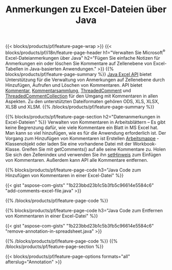 ﻿---
title: Anmerkungen zu Excel-Dateien über Java
url: /de/java/annotation/
description: Hinzufügen oder Entfernen von Datenanmerkungen von Excel- und OpenOffice-Tabellen mit der Java-Bibliothek.
---
{{< blocks/products/pf/feature-page-wrap >}}
{{< blocks/products/pf/i18n/feature-page-header h1="Verwalten Sie Microsoft<sup>&reg;</sup> Excel-Dateianmerkungen über Java" h2="Fügen Sie einfache Notizen für Anmerkungen ein oder löschen Sie Kommentare auf Zellenebene von Excel-Tabellen in Java-basierten Anwendungen." >}}
{{% blocks/products/pf/feature-page-summary %}}
[Java Excel API](/cells/java/) bietet Unterstützung für die Verwaltung von Anmerkungen auf Zellenebene durch Hinzufügen, Aufrufen und Löschen von Kommentaren. API bietet [Kommentar](https://apireference.aspose.com/cells/java/com.aspose.cells/Comment), [Kommentarsammlung](https://apireference.aspose.com/cells/java/com.aspose.cells/CommentCollection), [ThreadedComment](https://apireference.aspose.com/cells/java/com.aspose.cells/ThreadedComment) und [ThreadedCommentCollection](https://apireference.aspose.com/cells/java/com.aspose.cells/ThreadedCommentCollection) für den Umgang mit Kommentaren in allen Aspekten.
Zu den unterstützten Dateiformaten gehören ODS, XLS, XLSX, XLSB und XLSM.
{{% /blocks/products/pf/feature-page-summary %}}

{{% blocks/products/pf/feature-page-section h2="Datenanmerkungen in Excel-Dateien" %}}
Verwalten von Kommentaren in Arbeitsblättern – Es gibt keine Begrenzung dafür, wie viele Kommentare ein Blatt in MS Excel hat. Man kann so viel hinzufügen, wie es für die Anwendung erforderlich ist. Der Vorgang zum Hinzufügen von Kommentaren ist Erstellen [Arbeitsmappe](https://apireference.aspose.com/cells/java/com.aspose.cells/Workbook) -Klassenobjekt oder laden Sie eine vorhandene Datei mit der Workbook-Klasse. Greifen Sie mit getComments() auf alle seine Kommentare zu. Holen Sie sich den Zellenindex und verwenden Sie ihn [setHinweis](https://apireference.aspose.com/cells/java/com.aspose.cells/comment#Note) zum Einfügen von Kommentaren. Außerdem kann API alle Kommentare entfernen. 

{{% blocks/products/pf/feature-page-code h3="Java Code zum Hinzufügen von Kommentaren in einer Excel-Datei" %}}

{{< gist "aspose-com-gists" "1b223bbd23b1c5b3fb5c96614e5584c6" "add-comments-excel-file.java" >}}

{{% /blocks/products/pf/feature-page-code %}}

{{% blocks/products/pf/feature-page-code h3="Java Code zum Entfernen von Kommentaren in einer Excel-Datei" %}}

{{< gist "aspose-com-gists" "1b223bbd23b1c5b3fb5c96614e5584c6" "remove-annotation-in-spreadsheet.java" >}}

{{% /blocks/products/pf/feature-page-code %}}
{{% /blocks/products/pf/feature-page-section %}}

{{< blocks/products/pf/feature-page-options formats="all" afterslug="Annotation" >}}